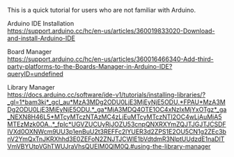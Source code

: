 This is a quick tutorial for users who are not familiar with Arduino.

Arduino IDE Installation<br>
https://support.arduino.cc/hc/en-us/articles/360019833020-Download-and-install-Arduino-IDE

Board Manager<br>
https://support.arduino.cc/hc/en-us/articles/360016466340-Add-third-party-platforms-to-the-Boards-Manager-in-Arduino-IDE?queryID=undefined

Library Manager<br>
https://docs.arduino.cc/software/ide-v1/tutorials/installing-libraries/?_gl=1*bam3kj*_gcl_au*MzA3MDg2ODU0LjE3MjEyNjE5ODU.*FPAU*MzA3MDg2ODU0LjE3MjEyNjE5ODU.*_ga*MjA3MDQ4OTE1OC4xNzIxMjYxOTgz*_ga_NEXN8H46L5*MTcyMTczNTAzMC4zLjEuMTcyMTczNTI2OC4wLjAuMjA5MTEzMzk0OA..*_fplc*UGVZUCUyRjJOZU53cnpQNXRXYmZQJTJGJTJCSDFIVXd0OXNWcm9UU3p1enBuU2t3REFFc2lYUER3d2ZPS1E2OU5CN1g2ZEc3bnV2YmQxTnJKRXhhd3E0ZEFoN2ZNJTJCWlE1bVdtdmR3NlptUUdzdE1naDlTVmVBYUtpVGhTWUJraVhsQUElM0QlM0Q.#using-the-library-manager





